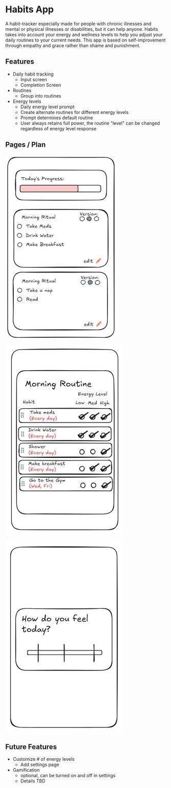 # Habits App

A habit-tracker especially made for people with chronic illnesses and mental or physical illnesses or disabilities, but it can help anyone. Habits takes into account your energy and wellness levels to help you adjust your daily routines to your current needs. This app is based on self-improvement through empathy and grace rather than shame and punishment.

## Features

- Daily habit tracking
	- Input screen
	- Completion Screen
- Routines
	- Group into routines
- Energy levels
	- Daily energy level prompt
	- Create alternate routines for different energy levels
	- Prompt determines default routine
	- User always retains full power, the routine "level" can be changed regardless of energy level response

## Pages / Plan

![The main screen](readme_files/habits_main.png)

![What the edit mode looks like](readme_files/habits_edit.png)

![What the energy prompt looks like](readme_files/habits_prompt.png)

## Future Features

- Customize # of energy levels
	- Add settings page
- Gamification
	- optional, can be turned on and off in settings
	- Details TBD